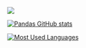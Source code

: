![](https://komarev.com/ghpvc/?username=pandas-id&label=Profile+Views)

[![Pandas GitHub stats](https://github-readme-stats.vercel.app/api?username=pandas-id&show_icons=true&theme=monokai)](https://github.com/pandas-id/pandas-id)

[![Most Used Languages](https://github-readme-stats.vercel.app/api/top-langs/?username=pandas-id&layout=compact&card_width=440)](https://github.com/pandas-id/pandas-id)
